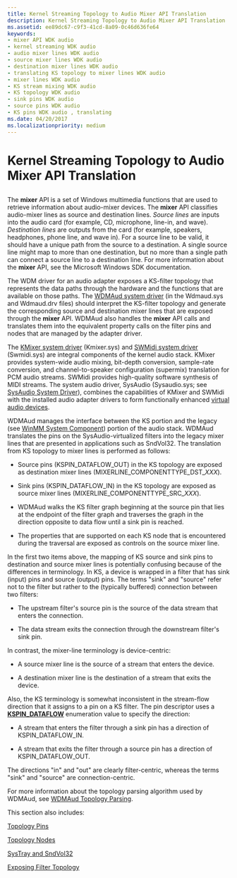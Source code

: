 ```yaml
---
title: Kernel Streaming Topology to Audio Mixer API Translation
description: Kernel Streaming Topology to Audio Mixer API Translation
ms.assetid: ee89dc67-c9f3-41cd-8a09-0c46d636fe64
keywords:
- mixer API WDK audio
- kernel streaming WDK audio
- audio mixer lines WDK audio
- source mixer lines WDK audio
- destination mixer lines WDK audio
- translating KS topology to mixer lines WDK audio
- mixer lines WDK audio
- KS stream mixing WDK audio
- KS topology WDK audio
- sink pins WDK audio
- source pins WDK audio
- KS pins WDK audio , translating
ms.date: 04/20/2017
ms.localizationpriority: medium
---
```


# Kernel Streaming Topology to Audio Mixer API Translation


## <span id="kernel_streaming_topology_to_audio_mixer_api_translation"></span><span id="KERNEL_STREAMING_TOPOLOGY_TO_AUDIO_MIXER_API_TRANSLATION"></span>


The **mixer** API is a set of Windows multimedia functions that are used to retrieve information about audio-mixer devices. The **mixer** API classifies audio-mixer lines as source and destination lines. *Source lines* are inputs into the audio card (for example, CD, microphone, line-in, and wave). *Destination lines* are outputs from the card (for example, speakers, headphones, phone line, and wave in). For a source line to be valid, it should have a unique path from the source to a destination. A single source line might map to more than one destination, but no more than a single path can connect a source line to a destination line. For more information about the **mixer** API, see the Microsoft Windows SDK documentation.

The WDM driver for an audio adapter exposes a KS-filter topology that represents the data paths through the hardware and the functions that are available on those paths. The [WDMAud system driver](user-mode-wdm-audio-components.md#wdmaud_system_driver) (in the Wdmaud.sys and Wdmaud.drv files) should interpret the KS-filter topology and generate the corresponding source and destination mixer lines that are exposed through the **mixer** API. WDMAud also handles the **mixer** API calls and translates them into the equivalent property calls on the filter pins and nodes that are managed by the adapter driver.

The [KMixer system driver](kernel-mode-wdm-audio-components.md#kmixer_system_driver) (Kmixer.sys) and [SWMidi system driver](kernel-mode-wdm-audio-components.md#swmidi_system_driver) (Swmidi.sys) are integral components of the kernel audio stack. KMixer provides system-wide audio mixing, bit-depth conversion, sample-rate conversion, and channel-to-speaker configuration (supermix) translation for PCM audio streams. SWMidi provides high-quality software synthesis of MIDI streams. The system audio driver, SysAudio (Sysaudio.sys; see [SysAudio System Driver](kernel-mode-wdm-audio-components.md#sysaudio_system_driver)), combines the capabilities of KMixer and SWMidi with the installed audio adapter drivers to form functionally enhanced [virtual audio devices](virtual-audio-devices.md).

WDMAud manages the interface between the KS portion and the legacy (see [WinMM System Component](user-mode-wdm-audio-components.md#winmm_system_component)) portion of the audio stack. WDMAud translates the pins on the SysAudio-virtualized filters into the legacy mixer lines that are presented in applications such as SndVol32. The translation from KS topology to mixer lines is performed as follows:

-   Source pins (KSPIN\_DATAFLOW\_OUT) in the KS topology are exposed as destination mixer lines (MIXERLINE\_COMPONENTTYPE\_DST\_*XXX*).

-   Sink pins (KSPIN\_DATAFLOW\_IN) in the KS topology are exposed as source mixer lines (MIXERLINE\_COMPONENTTYPE\_SRC\_*XXX*).

-   WDMAud walks the KS filter graph beginning at the source pin that lies at the endpoint of the filter graph and traverses the graph in the direction opposite to data flow until a sink pin is reached.

-   The properties that are supported on each KS node that is encountered during the traversal are exposed as controls on the source mixer line.

In the first two items above, the mapping of KS source and sink pins to destination and source mixer lines is potentially confusing because of the differences in terminology. In KS, a device is wrapped in a filter that has sink (input) pins and source (output) pins. The terms "sink" and "source" refer not to the filter but rather to the (typically buffered) connection between two filters:

-   The upstream filter's source pin is the source of the data stream that enters the connection.

-   The data stream exits the connection through the downstream filter's sink pin.

In contrast, the mixer-line terminology is device-centric:

-   A source mixer line is the source of a stream that enters the device.

-   A destination mixer line is the destination of a stream that exits the device.

Also, the KS terminology is somewhat inconsistent in the stream-flow direction that it assigns to a pin on a KS filter. The pin descriptor uses a [**KSPIN\_DATAFLOW**](https://docs.microsoft.com/windows-hardware/drivers/ddi/content/ks/ne-ks-kspin_dataflow) enumeration value to specify the direction:

-   A stream that enters the filter through a sink pin has a direction of KSPIN\_DATAFLOW\_IN.

-   A stream that exits the filter through a source pin has a direction of KSPIN\_DATAFLOW\_OUT.

The directions "in" and "out" are clearly filter-centric, whereas the terms "sink" and "source" are connection-centric.

For more information about the topology parsing algorithm used by WDMAud, see [WDMAud Topology Parsing](wdmaud-topology-parsing.md).

This section also includes:

[Topology Pins](topology-pins.md)

[Topology Nodes](topology-nodes.md)

[SysTray and SndVol32](systray-and-sndvol32.md)

[Exposing Filter Topology](exposing-filter-topology.md)

 

 




